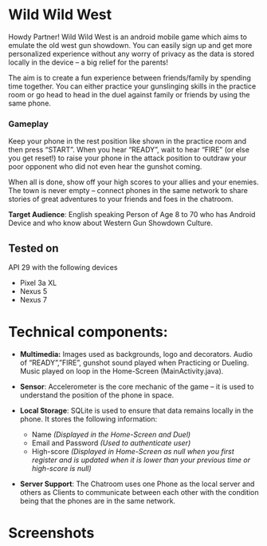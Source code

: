 # Wild Wild West
Howdy Partner! 
Wild Wild West is an android mobile game which aims to emulate the old west gun showdown. You can easily sign up and get more personalized experience without any worry of privacy as the data is stored locally in the device – a big relief for the parents! 

The aim is to create a fun experience between friends/family by spending time together. You can either practice your gunslinging skills in the practice room or go head to head in the duel against family or friends by using the same phone.

### Gameplay
Keep your phone in the rest position like shown in the practice room and then press “START”. When you hear “READY”, wait to hear “FIRE” (or else you get reset!) to raise your phone in the attack position to outdraw your poor opponent who did not even hear the gunshot coming. 

When all is done, show off your high scores to your allies and your enemies. The town is never empty – connect phones in the same 
network to share stories of great adventures to your friends and foes in the chatroom.

**Target Audience**: English speaking Person of Age 8 to 70 who has Android Device and who know about Western Gun Showdown Culture.

## Tested on
API 29 with the following devices
* Pixel 3a XL
* Nexus 5
* Nexus 7

# Technical components:
* **Multimedia:** Images used as backgrounds, logo and decorators. Audio of “READY”,”FIRE”, gunshot sound played when Practicing or Dueling. Music played on loop in the Home-Screen (MainActivity.java).

* **Sensor**: Accelerometer is the core mechanic of the game – it is used to understand the position of the phone in space.

* **Local Storage**: SQLite is used to ensure that data remains locally in the phone. It stores the following information:
  * Name *(Displayed in the Home-Screen and Duel)*
  * Email and Password *(Used to authenticate user)*
  * High-score *(Displayed in Home-Screen as null when you first register and is updated when it is lower than your previous time or high-score is null)*
  
* **Server Support**: The Chatroom uses one Phone as the local server and others as Clients to communicate between each other with the condition being that the phones are in the same network.

# Screenshots
